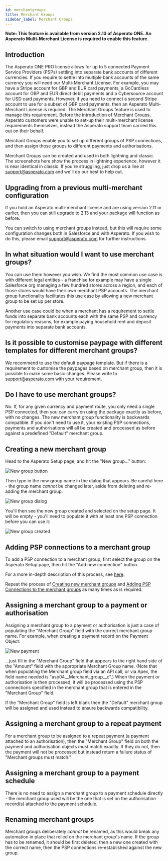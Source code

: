```yaml
---
id: merchantgroups
title: Merchant Groups
sidebar_label: Merchant Groups
---
```


**Note: This feature is available from version 2.13 of Asperato ONE. An Asperato Multi-Merchant License is required to enable this feature.**

## Introduction
The Asperato ONE PRO license allows for up to 5 connected Payment Service Providers (PSPs) settling into separate bank accounts of different currencies. If you require to settle into multiple bank accounts of the same currency you will need our Multi-Merchant License. For example, you may have a Stripe account for GBP and EUR card payments, a GoCardless account for GBP and EUR direct debit payments and a Cybersource account for USD card payments. However, if you need to connect a second Stripe account to use for a subset of GBP card payments, then an Asperato Multi-Merchant License is required. The Merchant Groups feature is used to manage this requirement. 
Before the introduction of Merchant Groups, Asperato customers were unable to set-up their multi-merchant license requirements themselves, instead the Asperato support team carried this out on their behalf. 

Merchant Groups enable you to set up different groups of PSP connections, and then assign those groups to different payments and authorisations.

Merchant Groups can be created and used in both lightning and classic. The screenshots here show the process in lightning experience, however it is near identical in classic. If you're struggling, just drop us a line at support@asperato.com and we'll do our best to help out.

## Upgrading from a previous multi-merchant configuration
If you hold an Asperato multi-merchant license and are using version 2.11 or earlier, then you can still upgrade to 2.13 and your package will function as before.

You can switch to using merchant groups instead, but this will require some configuration changes both in Salesforce and with Asperato. If you wish to do this, please email support@asperato.com for further instructions.

## In what situation would I want to use merchant groups?
You can use them however you wish. We find the most common use case is with different legal entities - a franchise for example may have a single Salesforce org managing a few hundred stores across a region, and each of those stores would have their own merchant PSP accounts. The merchant group functionality facilitates this use case by allowing a new merchant group to be set up per store.

Another use case could be when a merchant has a requirement to settle funds into separate bank accounts each with the same PSP and currency for regulatory reasons, for example paying household rent and deposit payments into separate bank accounts. 

## Is it possible to customise paypage with different templates for different merchant groups?
We recommend to use the default paypage template. But if there is a requirement to customise the paypages based on merchant group, then it is possible to make some basic changes. Please write to support@asperato.com with your requirement.

## Do I have to use merchant groups?
No. If, for any given currency and payment route, you only need a single PSP connected, then you can carry on using the package exactly as before, with no changes. The new merchant group functionality is backwards compatible. If you don't need to use it, your existing PSP connections, payments and authorisations will all be created and processed as before against a predefined "Default" merchant group.

## Creating a new merchant group
Head to the Asperato Setup page, and hit the "New group..." button:

![New group button](/userdocs/img/merchant_group/newgroupbutton.png)

Then type in the new group name in the dialog that appears. Be careful here - the group name *cannot* be changed later, aside from deleting and re-adding the merchant group.

![New group dialog](/userdocs/img/merchant_group/newgroupdialog.png)

You'll then see the new group created and selected on the setup page. It will be empty - you'll need to populate it with at least one PSP connection before you can use it:

![New group created](/userdocs/img/merchant_group/newgroupcreated.png)

## Adding PSP connections to a merchant group
To add a PSP connection to a merchant group, first select the group on the Asperato Setup page, then hit the "Add new connection" button.

For a more in-depth description of this process, see <a href="https://asperato.github.io/userdocs/docs/connectingpsp">here</a>.

Repeat the process of [Creating new merchant groups](#creating-a-new-merchant-group) and [Adding PSP Connections to the merchant groups](#adding-psp-connections-to-a-merchant-group) as many times as is required.

## Assigning a merchant group to a payment or authorisation
Assigning a merchant group to a payment or authorisation is just a case of populating the "Merchant Group" field with the correct merchant group name. For example, when creating a payment record on the Payment Object:

![New payment](/userdocs/img/merchant_group/newpayment.png)

...just fill in the "Merchant Group" field that appears to the right hand side of the "Amount" field with the appropriate Merchant Group name. (Note that when populating the Merchant group field via an API call, or via Apex, the field name needed is "asp04__Merchant_group__c".) When the payment or authorisation is then processed, it will be processed using the PSP connections specified in the merchant group that is entered in the "Merchant Group" field.

If the "Merchant Group" field is left blank then the "Default" merchant group will be assigned and used instead to ensure backwards compatibility.

## Assigning a merchant group to a repeat payment
For a merchant group to be assigned to a repeat payment (a payment attached to an authorisation), then the "Merchant Group" field on both the payment and authorisation objects *must* match exactly. If they do not, then the payment will not be processed but instead return a failure status of "Merchant groups must match."

## Assigning a merchant group to a payment schedule
There is no need to assign a merchant group to a payment schedule directly - the merchant group used will be the one that is set on the authorisation record(s) attached to the payment schedule.

## Renaming merchant groups
Merchant groups deliberately *cannot* be renamed, as this would break any automation in place that relied on the merchant group's name. If the group has to be renamed, it should be first deleted, then a new one created with the correct name, then the PSP connections re-established against the new group.
